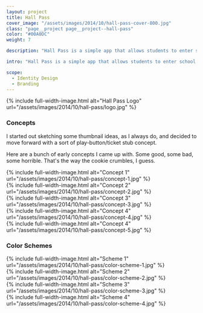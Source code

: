 ```yaml
---
layout: project
title: Hall Pass
cover_image: "/assets/images/2014/10/hall-pass-cover-800.jpg"
class: "page__project page__project--hall-pass"
color: "#00A0DC"
weight: 7

description: "Hall Pass is a simple app that allows students to enter school events seamlessly."

intro: "Hall Pass is a simple app that allows students to enter school events seamlessly."

scope:
  - Identity Design
  - Branding
---
```

<div class="grid">
  <div class="grid__col grid__col--12-of-12">
    {% include full-width-image.html alt="Hall Pass Logo" url="/assets/images/2014/10/hall-pass/logo.jpg" %}
  </div>
</div>
<div class="grid">
  <div class="grid__col grid__col--6-of-12">
    <h3>Concepts</h3>
    <p>I started out sketching some thumbnail ideas, as I always do, and decided to move forward with a sort of play-button/ticket stub concept.</p>
    <p>Here are a bunch of early concepts I came up with. Some good, some bad, some horrible. That's the way the cookie crumbles, I guess.</p>
  </div>
  <div class="grid__col grid__col--6-of-12">
    {% include full-width-image.html alt="Concept 1" url="/assets/images/2014/10/hall-pass/concept-1.jpg" %}
  </div>
  <div class="grid__col grid__col--6-of-12">
    {% include full-width-image.html alt="Concept 2" url="/assets/images/2014/10/hall-pass/concept-2.jpg" %}
  </div>
  <div class="grid__col grid__col--6-of-12">
    {% include full-width-image.html alt="Concept 3" url="/assets/images/2014/10/hall-pass/concept-3.jpg" %}
  </div>
  <div class="grid__col grid__col--6-of-12">
    {% include full-width-image.html alt="Concept 4" url="/assets/images/2014/10/hall-pass/concept-4.jpg" %}
  </div>
  <div class="grid__col grid__col--6-of-12">
    {% include full-width-image.html alt="Concept 4" url="/assets/images/2014/10/hall-pass/concept-5.jpg" %}
  </div>
  <div class="grid__col grid__col--12-of-12">
    <h3>Color Schemes</h3>
  </div>
  <div class="grid__col grid__col--6-of-12">
    {% include full-width-image.html alt="Scheme 1" url="/assets/images/2014/10/hall-pass/color-scheme-1.jpg" %}
  </div>
  <div class="grid__col grid__col--6-of-12">
    {% include full-width-image.html alt="Scheme 2" url="/assets/images/2014/10/hall-pass/color-scheme-2.jpg" %}
  </div>
  <div class="grid__col grid__col--6-of-12">
    {% include full-width-image.html alt="Scheme 3" url="/assets/images/2014/10/hall-pass/color-scheme-3.jpg" %}
  </div>
  <div class="grid__col grid__col--6-of-12">
    {% include full-width-image.html alt="Scheme 4" url="/assets/images/2014/10/hall-pass/color-scheme-4.jpg" %}
  </div>
</div>